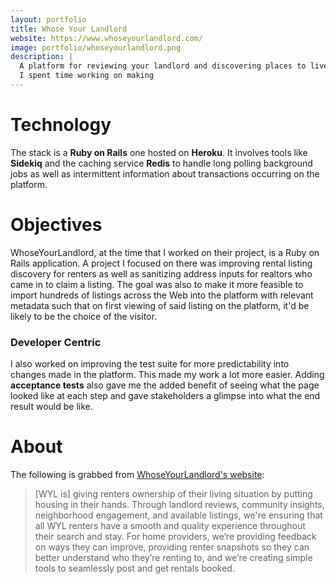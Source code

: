```yaml
---
layout: portfolio
title: Whose Your Landlord
website: https://www.whoseyourlandlord.com/
image: portfolio/whoseyourlandlord.png
description: |
  A platform for reviewing your landlord and discovering places to live.
  I spent time working on making 
---
```


# Technology
The stack is a **Ruby on Rails** one hosted on **Heroku**. It
involves tools like **Sidekiq** and the caching service **Redis** to
handle long polling background jobs as well as intermittent information
about transactions occurring on the platform.

# Objectives
WhoseYourLandlord, at the time that I worked on their project, is a Ruby on
Rails application. A project I focused on there was improving rental listing
discovery for renters as well as sanitizing address inputs for realtors who came
in to claim a listing. The goal was also to make it more feasible to
import hundreds of listings across the Web into the platform with relevant
metadata such that on first viewing of said listing on the platform, it'd
be likely to be the choice of the visitor.

### Developer Centric
I also worked on improving the test suite for more predictability into
changes made in the platform. This made my work a lot more easier. Adding
**acceptance tests** also gave me the added benefit of seeing what the
page looked like at each step and gave stakeholders a glimpse into what
the end result would be like.

# About
The following is grabbed from [WhoseYourLandlord's website][1]:

> [WYL is] giving renters ownership of their living situation by putting housing
> in their hands. Through landlord reviews, community insights, neighborhood
> engagement, and available listings, we're ensuring that all WYL renters have
> a smooth and quality experience throughout their search and stay. For home
> providers, we’re providing feedback on ways they can improve, providing
> renter snapshots so they can better understand who they’re renting to, and
> we’re creating simple tools to seamlessly post and get rentals booked. 

[1]: https://www.whoseyourlandlord.com/about
